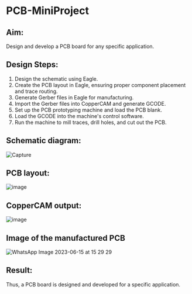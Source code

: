 # PCB-MiniProject
## Aim:
Design and develop a PCB board for any specific application.
## Design Steps:
1. Design the schematic using Eagle.
2. Create the PCB layout in Eagle, ensuring proper component placement and trace
routing.
3. Generate Gerber files in Eagle for manufacturing.
4. Import the Gerber files into CopperCAM and generate GCODE.
5. Set up the PCB prototyping machine and load the PCB blank.
6. Load the GCODE into the machine's control software.
7. Run the machine to mill traces, drill holes, and cut out the PCB.

## Schematic diagram:
![Capture](https://github.com/Prasannakumar019/PCB-MiniProject/assets/75235090/1ae29117-4759-42ad-b47a-c87120b0c5e0)

## PCB layout:
![image](https://github.com/Prasannakumar019/PCB-MiniProject/assets/75235090/ee609eed-c989-46b2-ab9a-30afd1de53af)

## CopperCAM output:
![image](https://github.com/Prasannakumar019/PCB-MiniProject/assets/75235090/7a652483-52cf-4201-9b49-45df145e93d8)

## Image of the manufactured PCB
![WhatsApp Image 2023-06-15 at 15 29 29](https://github.com/Prasannakumar019/PCB-MiniProject/assets/75235090/ea0acdf2-8c2e-43bb-a353-507a9347a27e)

## Result:

Thus, a PCB board is designed and developed for a specific application.
